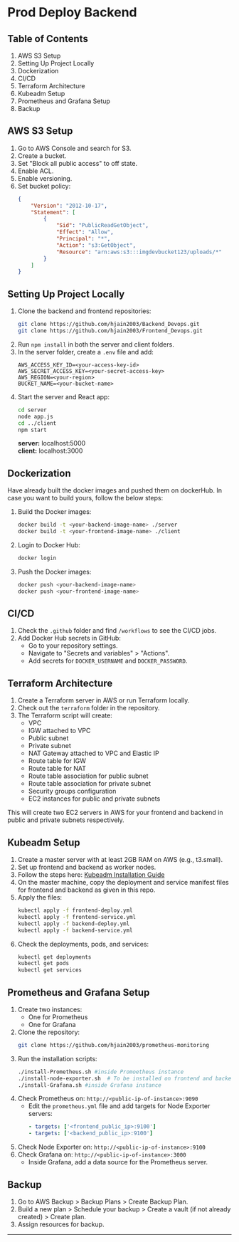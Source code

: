 # Prod Deploy Backend

## Table of Contents
1. AWS S3 Setup
2. Setting Up Project Locally
3. Dockerization
4. CI/CD
5. Terraform Architecture
6. Kubeadm Setup
7. Prometheus and Grafana Setup
8. Backup

## AWS S3 Setup

1. Go to AWS Console and search for S3.
2. Create a bucket.
3. Set "Block all public access" to off state.
4. Enable ACL.
5. Enable versioning.
6. Set bucket policy:
    ```json
    {
        "Version": "2012-10-17",
        "Statement": [
            {
                "Sid": "PublicReadGetObject",
                "Effect": "Allow",
                "Principal": "*",
                "Action": "s3:GetObject",
                "Resource": "arn:aws:s3:::imgdevbucket123/uploads/*"
            }
        ]
    }
    ```

## Setting Up Project Locally

1. Clone the backend and frontend repositories:
    ```bash
    git clone https://github.com/hjain2003/Backend_Devops.git
    git clone https://github.com/hjain2003/Frontend_Devops.git
    ```
2. Run `npm install` in both the server and client folders.
3. In the server folder, create a `.env` file and add:
    ```env
    AWS_ACCESS_KEY_ID=<your-access-key-id>
    AWS_SECRET_ACCESS_KEY=<your-secret-access-key>
    AWS_REGION=<your-region>
    BUCKET_NAME=<your-bucket-name>
    ```
4. Start the server and React app:
    ```bash
    cd server
    node app.js
    cd ../client
    npm start
    ```
    <b>server:</b> localhost:5000 <br/>
    <b>client:</b> localhost:3000
## Dockerization
Have already built the docker images and pushed them on dockerHub. In case you want to build yours, follow the below steps:
1. Build the Docker images:
    ```bash
    docker build -t <your-backend-image-name> ./server
    docker build -t <your-frontend-image-name> ./client
    ```
2. Login to Docker Hub:
    ```bash
    docker login
    ```
3. Push the Docker images:
    ```bash
    docker push <your-backend-image-name>
    docker push <your-frontend-image-name>
    ```

## CI/CD

1. Check the `.github` folder and find `/workflows` to see the CI/CD jobs.
2. Add Docker Hub secrets in GitHub:
    - Go to your repository settings.
    - Navigate to "Secrets and variables" > "Actions".
    - Add secrets for `DOCKER_USERNAME` and `DOCKER_PASSWORD`.

## Terraform Architecture

1. Create a Terraform server in AWS or run Terraform locally.
2. Check out the `terraform` folder in the repository.
3. The Terraform script will create:
    - VPC
    - IGW attached to VPC
    - Public subnet
    - Private subnet
    - NAT Gateway attached to VPC and Elastic IP
    - Route table for IGW
    - Route table for NAT
    - Route table association for public subnet
    - Route table association for private subnet
    - Security groups configuration
    - EC2 instances for public and private subnets

This will create two EC2 servers in AWS for your frontend and backend in public and private subnets respectively.

## Kubeadm Setup

1. Create a master server with at least 2GB RAM on AWS (e.g., t3.small).
2. Set up frontend and backend as worker nodes.
3. Follow the steps here: <a href="https://github.com/hjain2003/Kubeadm-Installation-Guide">Kubeadm Installation Guide</a>
4. On the master machine, copy the deployment and service manifest files for frontend and backend as given in this repo.
5. Apply the files:
    ```bash
    kubectl apply -f frontend-deploy.yml
    kubectl apply -f frontend-service.yml
    kubectl apply -f backend-deploy.yml
    kubectl apply -f backend-service.yml
    ```
6. Check the deployments, pods, and services:
    ```bash
    kubectl get deployments
    kubectl get pods
    kubectl get services
    ```

## Prometheus and Grafana Setup

1. Create two instances:
    - One for Prometheus
    - One for Grafana
2. Clone the repository:
    ```bash
    git clone https://github.com/hjain2003/prometheus-monitoring
    ```
3. Run the installation scripts:
    ```bash
    ./install-Prometheus.sh #inside Promoetheus instance
    ./install-node-exporter.sh  # To be installed on frontend and backend servers
    ./install-Grafana.sh #inside Grafana instance
    ```
4. Check Prometheus on: `http://<public-ip-of-instance>:9090`
    - Edit the `prometheus.yml` file and add targets for Node Exporter servers:
        ```yaml
        - targets: ['<frontend_public_ip>:9100']
        - targets: ['<backend_public_ip>:9100']
        ```
5. Check Node Exporter on: `http://<public-ip-of-instance>:9100`
6. Check Grafana on: `http://<public-ip-of-instance>:3000`
    - Inside Grafana, add a data source for the Prometheus server.

## Backup

1. Go to AWS Backup > Backup Plans > Create Backup Plan.
2. Build a new plan > Schedule your backup > Create a vault (if not already created) > Create plan.
3. Assign resources for backup.

---
